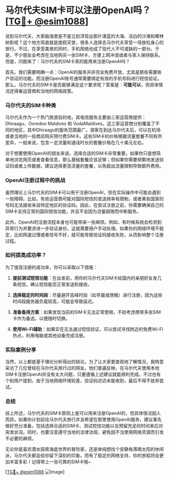 # 马尔代夫SIM卡可以注册OpenAI吗？[[TG💪+ @esim1088](https://t.me/s/esim1088)]

说到马尔代夫，大家脑海里是不是立刻浮现出那片湛蓝的大海、洁白的沙滩和椰林树影呢？这个地方简直就是度假天堂，很多人选择去马尔代夫享受一场放松身心的旅行。不过，在享受美景的同时，手机网络也成了现代人不可或缺的一部分。于是，不少朋友会考虑在当地购买一张SIM卡，方便上网冲浪或者与家人保持联系。但是，问题来了：马尔代夫的SIM卡真的能用来注册OpenAI吗？

首先，我们需要明确一点：OpenAI的服务并非完全免费开放，尤其是那些需要账户验证的功能。而注册OpenAI账号通常需要绑定有效的手机号码进行短信验证。那么，马尔代夫的SIM卡是否能够满足这个要求呢？答案是：**可能可以**，但具体情况还得看运营商和当地的网络政策。

### 马尔代夫的SIM卡种类

马尔代夫作为一个热门旅游目的地，其电信服务主要由三家运营商提供：Dhiraagu、Ooredoo Maldives 和 VodaMaldives。这三家运营商分别覆盖了不同的地区，其中Dhiraagu的服务范围最广。游客在到达马尔代夫后，可以在机场或者当地的一些商店购买预付费SIM卡。这些SIM卡的价格根据流量套餐不同有所差异，一般来说，包含一定流量和通话时长的套餐价格在几十美元左右。

对于想要使用OpenAI的朋友来说，选择合适的SIM卡非常重要。如果你只是想简单地浏览网页或者查看信息，那么基础套餐应该足够；但如果你需要频繁地发送验证码或者上传数据，建议选择更高流量的套餐，以免超出流量限制导致额外费用。

### OpenAI注册过程中的挑战

虽然理论上马尔代夫的SIM卡可以用于注册OpenAI，但在实际操作中可能会遇到一些障碍。比如，有些运营商可能对国际短信的发送频率有限制，或者某些国家的号码无法接收来自特定地区的验证码。因此，在尝试注册之前，你需要确保自己的SIM卡支持正常的国际短信功能，并且不会因为流量超限而中断服务。

此外，OpenAI的注册流程本身也可能带来一些麻烦。例如，有时候系统会检测到异常行为并要求进一步验证身份，这就需要用户手动处理。如果你的网络环境不稳定，比如网速过慢或者信号不好，就可能导致验证码接收失败，从而影响整个注册过程。

### 如何提高成功率？

为了提高注册的成功率，你可以采取以下措施：

1. **提前测试短信功能**：在出发前，用你的马尔代夫SIM卡给国内的亲朋好友发几条短信，确认短信能否正常发送和接收。
   
2. **选择稳定的时间段**：尽量避开高峰时段（如早晨或傍晚）进行注册，因为这些时间段服务器负载较高，可能会导致延迟。

3. **准备备用方案**：如果发现当前的SIM卡无法正常使用，不妨考虑携带多张SIM卡作为备选，以便随时切换。

4. **使用Wi-Fi辅助**：如果实在无法通过短信验证，可以尝试寻找附近的免费Wi-Fi热点，利用电脑或其他设备完成注册。

### 实际案例分享

当然，以上都是基于理论分析得出的结论。为了让大家更直观地了解情况，我特意采访了几位曾经在马尔代夫旅行过的网友。他们普遍反映，在马尔代夫使用本地SIM卡注册OpenAI并没有太大问题，只要遵循上述建议就能顺利完成。不过也有个别用户提到，由于当地网络环境较差，验证码迟迟未能收到，最后不得不放弃尝试。

### 总结

综上所述，马尔代夫的SIM卡原则上是可以用来注册OpenAI的，但具体情况因人而异。如果你计划前往马尔代夫旅行并且希望在那里使用OpenAI服务，建议事先做好充分准备，包括选择合适的SIM卡、测试短信功能以及预留充足的时间来应对突发状况。同时，也要注意遵守当地的法律法规，避免因不当使用网络资源而引发不必要的麻烦。

无论你是喜欢潜水探索海底世界的冒险家，还是单纯想找个安静角落晒太阳的休闲派，马尔代夫都会给你留下深刻的印象。而有了稳定的网络支持，你的旅程将会更加丰富多彩！记得带上一张可靠的SIM卡哦~

[[TG💪+ @esim1088](https://t.me/s/esim1088) ![Image](https://i.postimg.cc/4NQfJmqS/Snipaste-2025-05-13-00-14-12.png)]